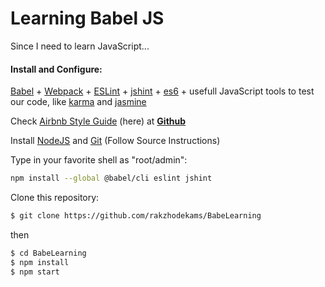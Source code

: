 # Learning Babel JS
Since I need to learn JavaScript...
#### Install and Configure:  
[Babel](https://babeljs.io/) + [Webpack](https://webpack.js.org/) + [ESLint](https://eslint.org/) + [jshint](https://jshint.com/about/) + [es6](http://es6-features.org/) + usefull JavaScript tools to test our code, like [karma](https://karma-runner.github.io/) and [jasmine](https://jasmine.github.io/)

Check [Airbnb Style Guide](https://github.com/airbnb/javascript) (here) at **[Github](https://github.com/)**

Install  [NodeJS](https://nodejs.org/en/) and [Git](https://git-scm.com/) (Follow Source Instructions)

Type in your favorite shell as "root/admin":

 ```sh
npm install --global @babel/cli eslint jshint
```
Clone this repository: 
```sh
$ git clone https://github.com/rakzhodekams/BabeLearning
```
then

```sh
$ cd BabeLearning
$ npm install 
$ npm start
```


